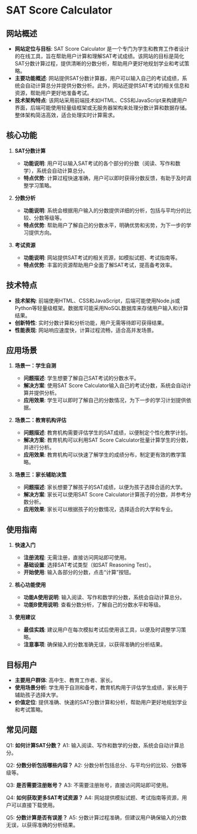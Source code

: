 # SAT Score Calculator

## 网站概述
- **网站定位与目标**: SAT Score Calculator 是一个专门为学生和教育工作者设计的在线工具，旨在帮助用户计算和理解SAT考试成绩。该网站的目标是简化SAT分数计算过程，提供清晰的分数分析，帮助用户更好地规划学业和考试策略。
- **主要功能概述**: 网站提供SAT分数计算器，用户可以输入自己的考试成绩，系统会自动计算总分并提供分数分析。此外，网站还提供SAT考试的相关信息和资源，帮助用户更好地准备考试。
- **技术架构特点**: 该网站采用前端技术如HTML、CSS和JavaScript来构建用户界面，后端可能使用轻量级框架或无服务器架构来处理分数计算和数据存储。整体架构简洁高效，适合处理实时计算需求。

## 核心功能
1. **SAT分数计算**
   - **功能说明**: 用户可以输入SAT考试的各个部分的分数（阅读、写作和数学），系统会自动计算总分。
   - **特点优势**: 计算过程快速准确，用户可以即时获得分数反馈，有助于及时调整学习策略。

2. **分数分析**
   - **功能说明**: 系统会根据用户输入的分数提供详细的分析，包括与平均分的比较、分数等级等。
   - **特点优势**: 帮助用户了解自己的分数水平，明确优势和劣势，为下一步的学习提供方向。

3. **考试资源**
   - **功能说明**: 网站提供SAT考试的相关资源，如模拟试题、考试指南等。
   - **特点优势**: 丰富的资源帮助用户全面了解SAT考试，提高备考效率。

## 技术特点
- **技术架构**: 前端使用HTML、CSS和JavaScript，后端可能使用Node.js或Python等轻量级框架。数据库可能采用NoSQL数据库来存储用户输入和计算结果。
- **创新特性**: 实时分数计算和分析功能，用户无需等待即可获得结果。
- **性能表现**: 网站响应速度快，计算过程流畅，适合高并发场景。

## 应用场景
1. **场景一：学生自测**
   - **问题描述**: 学生想要了解自己SAT考试的分数水平。
   - **解决方案**: 使用SAT Score Calculator输入自己的考试分数，系统会自动计算并提供分析。
   - **应用效果**: 学生可以即时了解自己的分数情况，为下一步的学习计划提供依据。

2. **场景二：教育机构评估**
   - **问题描述**: 教育机构需要评估学生的SAT成绩，以便制定个性化教学计划。
   - **解决方案**: 教育机构可以利用SAT Score Calculator批量计算学生的分数，并进行分析。
   - **应用效果**: 教育机构可以快速了解学生的成绩分布，制定更有效的教学策略。

3. **场景三：家长辅助决策**
   - **问题描述**: 家长想要了解孩子的SAT成绩，以便为孩子选择合适的大学。
   - **解决方案**: 家长可以使用SAT Score Calculator计算孩子的分数，并参考分数分析。
   - **应用效果**: 家长可以根据孩子的分数情况，选择适合的大学和专业。

## 使用指南
1. **快速入门**
   - **注册流程**: 无需注册，直接访问网站即可使用。
   - **基础设置**: 选择SAT考试类型（如SAT Reasoning Test）。
   - **开始使用**: 输入各部分的分数，点击“计算”按钮。

2. **核心功能使用**
   - **功能A使用说明**: 输入阅读、写作和数学的分数，系统会自动计算总分。
   - **功能B使用说明**: 查看分数分析，了解自己的分数水平和等级。

3. **使用建议**
   - **最佳实践**: 建议用户在每次模拟考试后使用该工具，以便及时调整学习策略。
   - **注意事项**: 确保输入的分数准确无误，以获得准确的分析结果。

## 目标用户
- **主要用户群体**: 高中生、教育工作者、家长。
- **使用场景分析**: 学生用于自测和备考，教育机构用于评估学生成绩，家长用于辅助孩子选择大学。
- **价值定位**: 提供准确、快速的SAT分数计算和分析，帮助用户更好地规划学业和考试策略。

## 常见问题
Q1: **如何计算SAT分数？**
A1: 输入阅读、写作和数学的分数，系统会自动计算总分。

Q2: **分数分析包括哪些内容？**
A2: 分数分析包括总分、与平均分的比较、分数等级等。

Q3: **是否需要注册账号？**
A3: 不需要注册账号，直接访问网站即可使用。

Q4: **如何获取更多SAT考试资源？**
A4: 网站提供模拟试题、考试指南等资源，用户可以直接下载使用。

Q5: **分数计算是否有误差？**
A5: 分数计算过程准确，但建议用户确保输入的分数无误，以获得准确的分析结果。